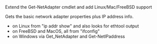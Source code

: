 Extend the Get-NetAdapter cmdlet and add Linux/Mac/FreeBSD support

Gets the basic network adapter properties plus IP address info.

- on Linux from "ip addr show" and also looks for ethtool output
- on FreeBSD and MacOS, all from "ifconfig"
- on Windows via Get_NetAdapter and Get-NetIPaddress
